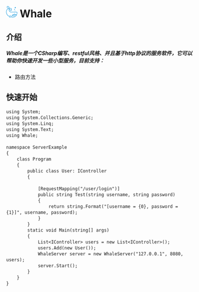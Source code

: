 # <img src="img/whale.png" width="30" height = "30"></img> Whale
## 介绍
##### Whale是一个CSharp编写、restful风格、并且基于http协议的服务软件，它可以帮助你快速开发一些小型服务，目前支持：
* 路由方法
## 快速开始
```
using System;
using System.Collections.Generic;
using System.Linq;
using System.Text;
using Whale;

namespace ServerExample
{
    class Program
    {
        public class User: IController
        {
            
            [RequestMapping("/user/login")]
            public string Test(string username, string password)
            {
                return string.Format("[username = {0}, password = {1}]", username, password);
            }
        }
        static void Main(string[] args)
        {
            List<IController> users = new List<IController>();
            users.Add(new User());
            WhaleServer server = new WhaleServer("127.0.0.1", 8080, users);
            server.Start();
        }
    }
}
```